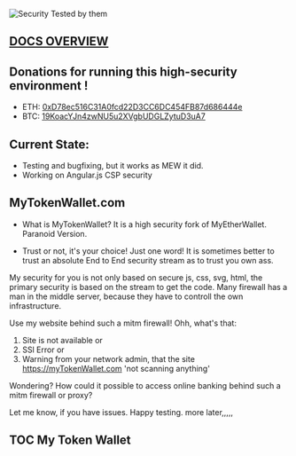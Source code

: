 ![Security Tested by them](https://mytokenwallet.com/images/SiteSecutiry-MyTokenWallet.com.png)

## [DOCS OVERVIEW](https://github.com/Zwilla/mytokenwallet.com/blob/master/docs/DOCS-TOC.md)

## Donations for running this high-security environment !
* ETH: [0xD78ec516C31A0fcd22D3CC6DC454FB87d686444e](https://www.mytokenwallet.com/#send-transaction)
* BTC: [19KoacYJn4zwNU5u2XVgbUDGLZytuD3uA7](https://www.coinbase.com/checkouts/e8a5a4c74c651d4c4f8db10f8f9ad6c3)

## Current State:
* Testing and bugfixing, but it works as MEW it did.
* Working on Angular.js CSP security 

## MyTokenWallet.com

* What is MyTokenWallet?
It is a high security fork of MyEtherWallet. Paranoid Version.

* Trust or not, it's your choice!
Just one word! It is sometimes better to trust an absolute End to End security stream as to 
trust you own ass.

My security for you is not only based on secure js, css, svg, html, the primary security is based
on the stream to get the code. Many firewall has a man in the middle server, because they have to
controll the own infrastructure.

Use my website behind such a mitm firewall! Ohh, what's that: 
1. Site is not available or
2. SSl Error or
3. Warning from your network admin, that the site https://myTokenWallet.com 'not scanning anything'

Wondering? How could it possible to access online banking behind such a mitm firewall or proxy?

Let me know, if you have issues. Happy testing. 
more later,,,,,

## TOC My Token Wallet
